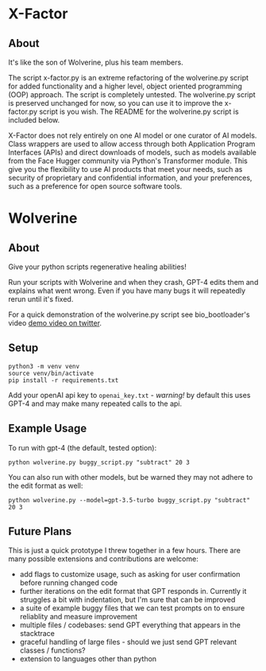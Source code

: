 # X-Factor
## About

It's like the son of Wolverine, plus his team members.

The script x-factor.py is an extreme refactoring of the wolverine.py script for added functionality and a
higher level, object oriented programming (OOP) approach. The script is completely untested. The wolverine.py
script is preserved unchanged for now, so you can use it to improve the x-factor.py script is you wish. The
README for the wolverine.py script is included below.

X-Factor does not rely entirely on one AI model or one curator of AI models. Class wrappers are used to allow 
access through both Application Program Interfaces (APIs) and direct downloads of models, such as models 
available from the Face Hugger community via Python's Transformer module. This give you the flexibility to use
AI products that meet your needs, such as security of proprietary and confidential information, and your 
preferences, such as a preference for open source software tools.

# Wolverine

## About

Give your python scripts regenerative healing abilities!

Run your scripts with Wolverine and when they crash, GPT-4 edits them and explains what went wrong. Even if you have many bugs it will repeatedly rerun until it's fixed.

For a quick demonstration of the wolverine.py script see bio_bootloader's video [demo video on twitter](https://twitter.com/bio_bootloader/status/1636880208304431104).

## Setup

    python3 -m venv venv
    source venv/bin/activate
    pip install -r requirements.txt

Add your openAI api key to `openai_key.txt` - _warning!_ by default this uses GPT-4 and may make many repeated calls to the api.

## Example Usage

To run with gpt-4 (the default, tested option):

    python wolverine.py buggy_script.py "subtract" 20 3

You can also run with other models, but be warned they may not adhere to the edit format as well:

    python wolverine.py --model=gpt-3.5-turbo buggy_script.py "subtract" 20 3

## Future Plans

This is just a quick prototype I threw together in a few hours. There are many possible extensions and contributions are welcome:

- add flags to customize usage, such as asking for user confirmation before running changed code
- further iterations on the edit format that GPT responds in. Currently it struggles a bit with indentation, but I'm sure that can be improved
- a suite of example buggy files that we can test prompts on to ensure reliablity and measure improvement
- multiple files / codebases: send GPT everything that appears in the stacktrace
- graceful handling of large files - should we just send GPT relevant classes / functions?
- extension to languages other than python
